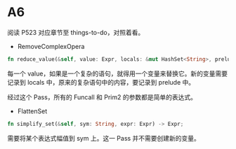# A6

阅读 P523 对应章节至  things-to-do，对照着看。



+ RemoveComplexOpera

```rust
fn reduce_value(&self, value: Expr, locals: &mut HashSet<String>, prelude: &mut Vec<Expr>) -> Expr 
```

每一个 value，如果是一个复杂的语句，就得用一个变量来替换它。新的变量需要记录到 locals 中，原来的复杂语句中的内容，要记录到 prelude 中。

经过这个 Pass，所有的 Funcall 和 Prim2 的参数都是简单的表达式。

+ FlattenSet

```rust
fn simplify_set(&self, sym: String, expr: Expr) -> Expr;
```
需要将某个表达式幅值到 sym 上。这一 Pass 并不需要创建新的变量。

